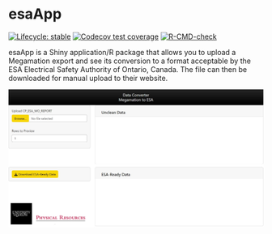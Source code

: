 
<!-- README.md is generated from README.Rmd. Please edit that file -->

# esaApp

<!-- badges: start -->

[![Lifecycle:
stable](https://img.shields.io/badge/lifecycle-stable-brightgreen.svg)](https://lifecycle.r-lib.org/articles/stages.html#stable)
[![Codecov test
coverage](https://codecov.io/gh/asadow/esaApp/branch/master/graph/badge.svg)](https://app.codecov.io/gh/asadow/esaApp?branch=master)
[![R-CMD-check](https://github.com/asadow/esaApp/actions/workflows/R-CMD-check.yaml/badge.svg)](https://github.com/asadow/esaApp/actions/workflows/R-CMD-check.yaml)
<!-- badges: end -->

esaApp is a Shiny application/R package that allows you to upload a
Megamation export and see its conversion to a format acceptable by the ESA
Electrical Safety Authority of Ontario, Canada. The file can then be downloaded for manual upload to their website.

![esaApp](./screenshot.jpg)
